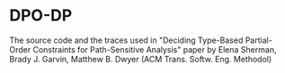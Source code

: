# DPO-DP
The source code and the traces used in "Deciding Type-Based Partial-Order Constraints for Path-Sensitive Analysis"  paper by Elena Sherman, Brady J. Garvin, Matthew B. Dwyer (ACM Trans. Softw. Eng. Methodol)

